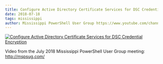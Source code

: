 ```yaml
---
title: Configure Active Directory Certificate Services for DSC Credential Encryption
date: 2018-07-18
tags: mississippi
author: Mississippi PowerShell User Group https://www.youtube.com/channel/UC7Eje7Fw3rYW3wpoyli492g
---
```


[![Configure Active Directory Certificate Services for DSC Credential Encryption](https://i2.ytimg.com/vi/yKtg5s_9DWM/hqdefault.jpg "Configure Active Directory Certificate Services for DSC Credential Encryption")](https://www.youtube.com/watch?v=yKtg5s_9DWM)

Video from the July 2018 Mississippi PowerShell User Group meeting: http://mspsug.com/
